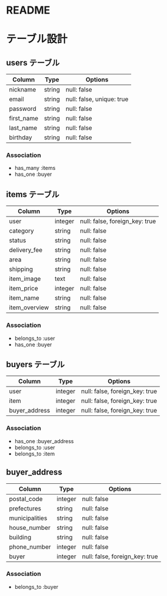 # README
# テーブル設計

## users テーブル

| Column     | Type   | Options                   |
| ---------- | ------ | ------------------------- |
| nickname   | string | null: false               |
| email      | string | null: false, unique: true |
| password   | string | null: false               |
| first_name | string | null: false               |
| last_name  | string | null: false               |
| birthday   | string | null: false               |

### Association

- has_many :items
- has_one :buyer



## items テーブル

| Column        | Type    | Options                        |
| ------------- | ------- | ------------------------------ |
| user          | integer | null: false, foreign_key: true |
| category      | string  | null: false                    |
| status        | string  | null: false                    |
| delivery_fee  | string  | null: false                    |
| area          | string  | null: false                    |
| shipping      | string  | null: false                    |
| item_image    | text    | null: false                    |
| item_price    | integer | null: false                    |
| item_name     | string  | null: false                    |
| item_overview | string  | null: false                    |

### Association

- belongs_to :user
- has_one :buyer

## buyers テーブル

| Column            | Type     | Options                        |
| ----------------- | -------  | ------------------------------ |
| user              | integer  | null: false, foreign_key: true |
| item              | integer  | null: false, foreign_key: true |
| buyer_address     | integer  | null: false, foreign_key: true |

### Association

- has_one :buyer_address
- belongs_to :user
- belongs_to :item

## buyer_address

| Column         | Type    | Options                        |
| -------------- | ------- | ------------------------------ |
| postal_code    | integer | null: false                    |
| prefectures    | string  | null: false                    |
| municipalities | string  | null: false                    |
| house_number   | string  | null: false                    |
| building       | string  | null: false                    |
| phone_number   | integer | null: false                    |
| buyer          | integer | null: false, foreign_key: true |

### Association

- belongs_to :buyer